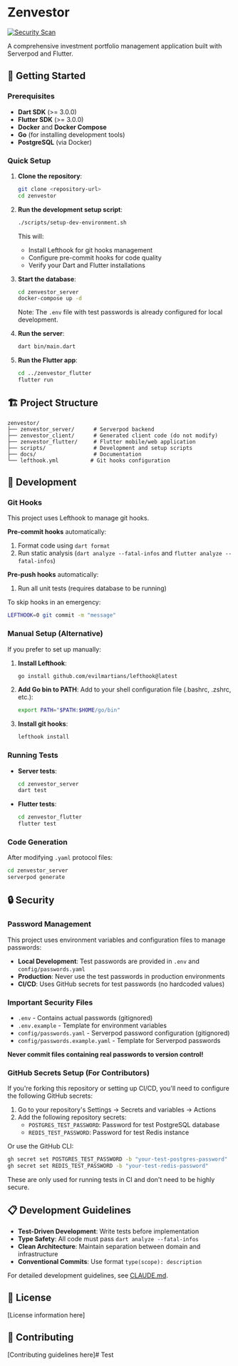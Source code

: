 # Zenvestor

[![Security Scan](https://github.com/pentaxis93/zenvestor/actions/workflows/security.yml/badge.svg)](https://github.com/pentaxis93/zenvestor/actions/workflows/security.yml)

A comprehensive investment portfolio management application built with Serverpod and Flutter.

## 🚀 Getting Started

### Prerequisites

- **Dart SDK** (>= 3.0.0)
- **Flutter SDK** (>= 3.0.0)
- **Docker** and **Docker Compose**
- **Go** (for installing development tools)
- **PostgreSQL** (via Docker)

### Quick Setup

1. **Clone the repository**:
   ```bash
   git clone <repository-url>
   cd zenvestor
   ```

2. **Run the development setup script**:
   ```bash
   ./scripts/setup-dev-environment.sh
   ```

   This will:
   - Install Lefthook for git hooks management
   - Configure pre-commit hooks for code quality
   - Verify your Dart and Flutter installations

3. **Start the database**:
   ```bash
   cd zenvestor_server
   docker-compose up -d
   ```
   
   Note: The `.env` file with test passwords is already configured for local development.

4. **Run the server**:
   ```bash
   dart bin/main.dart
   ```

5. **Run the Flutter app**:
   ```bash
   cd ../zenvestor_flutter
   flutter run
   ```

## 🏗️ Project Structure

```
zenvestor/
├── zenvestor_server/      # Serverpod backend
├── zenvestor_client/      # Generated client code (do not modify)
├── zenvestor_flutter/     # Flutter mobile/web application
├── scripts/               # Development and setup scripts
├── docs/                  # Documentation
└── lefthook.yml          # Git hooks configuration
```

## 🔧 Development

### Git Hooks

This project uses Lefthook to manage git hooks. 

**Pre-commit hooks** automatically:
1. Format code using `dart format`
2. Run static analysis (`dart analyze --fatal-infos` and `flutter analyze --fatal-infos`)

**Pre-push hooks** automatically:
1. Run all unit tests (requires database to be running)

To skip hooks in an emergency:
```bash
LEFTHOOK=0 git commit -m "message"
```

### Manual Setup (Alternative)

If you prefer to set up manually:

1. **Install Lefthook**:
   ```bash
   go install github.com/evilmartians/lefthook@latest
   ```

2. **Add Go bin to PATH**:
   Add to your shell configuration file (.bashrc, .zshrc, etc.):
   ```bash
   export PATH="$PATH:$HOME/go/bin"
   ```

3. **Install git hooks**:
   ```bash
   lefthook install
   ```

### Running Tests

- **Server tests**:
  ```bash
  cd zenvestor_server
  dart test
  ```

- **Flutter tests**:
  ```bash
  cd zenvestor_flutter
  flutter test
  ```

### Code Generation

After modifying `.yaml` protocol files:
```bash
cd zenvestor_server
serverpod generate
```

## 🔒 Security

### Password Management

This project uses environment variables and configuration files to manage passwords:

- **Local Development**: Test passwords are provided in `.env` and `config/passwords.yaml`
- **Production**: Never use the test passwords in production environments
- **CI/CD**: Uses GitHub secrets for test passwords (no hardcoded values)

### Important Security Files

- `.env` - Contains actual passwords (gitignored)
- `.env.example` - Template for environment variables
- `config/passwords.yaml` - Serverpod password configuration (gitignored)
- `config/passwords.example.yaml` - Template for Serverpod passwords

**Never commit files containing real passwords to version control!**

### GitHub Secrets Setup (For Contributors)

If you're forking this repository or setting up CI/CD, you'll need to configure the following GitHub secrets:

1. Go to your repository's Settings → Secrets and variables → Actions
2. Add the following repository secrets:
   - `POSTGRES_TEST_PASSWORD`: Password for test PostgreSQL database
   - `REDIS_TEST_PASSWORD`: Password for test Redis instance

Or use the GitHub CLI:
```bash
gh secret set POSTGRES_TEST_PASSWORD -b "your-test-postgres-password"
gh secret set REDIS_TEST_PASSWORD -b "your-test-redis-password"
```

These are only used for running tests in CI and don't need to be highly secure.

## 📋 Development Guidelines

- **Test-Driven Development**: Write tests before implementation
- **Type Safety**: All code must pass `dart analyze --fatal-infos`
- **Clean Architecture**: Maintain separation between domain and infrastructure
- **Conventional Commits**: Use format `type(scope): description`

For detailed development guidelines, see [CLAUDE.md](./CLAUDE.md).

## 📝 License

[License information here]

## 👥 Contributing

[Contributing guidelines here]# Test
